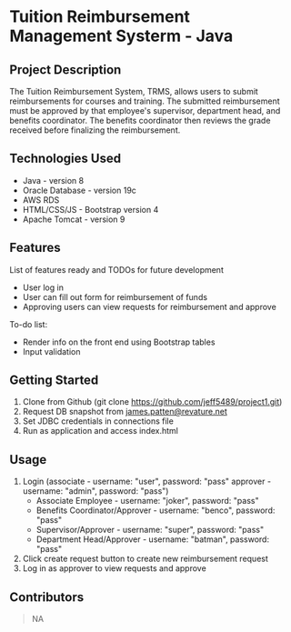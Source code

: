 # Tuition Reimbursement Management Systerm - Java

## Project Description

The Tuition Reimbursement System, TRMS, allows users to submit reimbursements for courses and training. The submitted reimbursement must be approved by that employee's supervisor, department head, and benefits coordinator. The benefits coordinator then reviews the grade received before finalizing the reimbursement.

## Technologies Used

* Java - version 8
* Oracle Database - version 19c
* AWS RDS
* HTML/CSS/JS - Bootstrap version 4
* Apache Tomcat - version 9

## Features

List of features ready and TODOs for future development
* User log in
* User can fill out form for reimbursement of funds
* Approving users can view requests for reimbursement and approve

To-do list:
* Render info on the front end using Bootstrap tables
* Input validation

## Getting Started
   
1. Clone from Github (git clone https://github.com/jeff5489/project1.git)
2. Request DB snapshot from james.patten@revature.net
3. Set JDBC credentials in connections file
4. Run as application and access index.html

## Usage

1. Login (associate - username: "user", password: "pass" approver - username: "admin", password: "pass")
   * Associate Employee - username: "joker", password: "pass"
   * Benefits Coordinator/Approver - username: "benco", password: "pass"
   * Supervisor/Approver - username: "super", password: "pass"
   * Department Head/Approver - username: "batman", password: "pass"
3. Click create request button to create new reimbursement request
4. Log in as approver to view requests and approve

## Contributors

> NA
